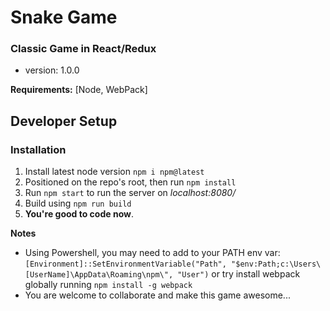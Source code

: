 # Snake Game
### Classic Game in React/Redux

- version: 1.0.0

**Requirements:**
[Node, WebPack]

## Developer Setup

### Installation
1. Install latest node version `npm i npm@latest`
2. Positioned on the repo's root, then run `npm install`
4. Run `npm start` to run the server on  *localhost:8080/*
5. Build using `npm run build`
6. **You're good to code now**.

**Notes**
- Using Powershell, you may need to add to your PATH env var:
`[Environment]::SetEnvironmentVariable("Path", "$env:Path;c:\Users\[UserName]\AppData\Roaming\npm\", "User")`
or try install webpack globally running `npm install -g webpack`
- You are welcome to collaborate and make this game awesome...
